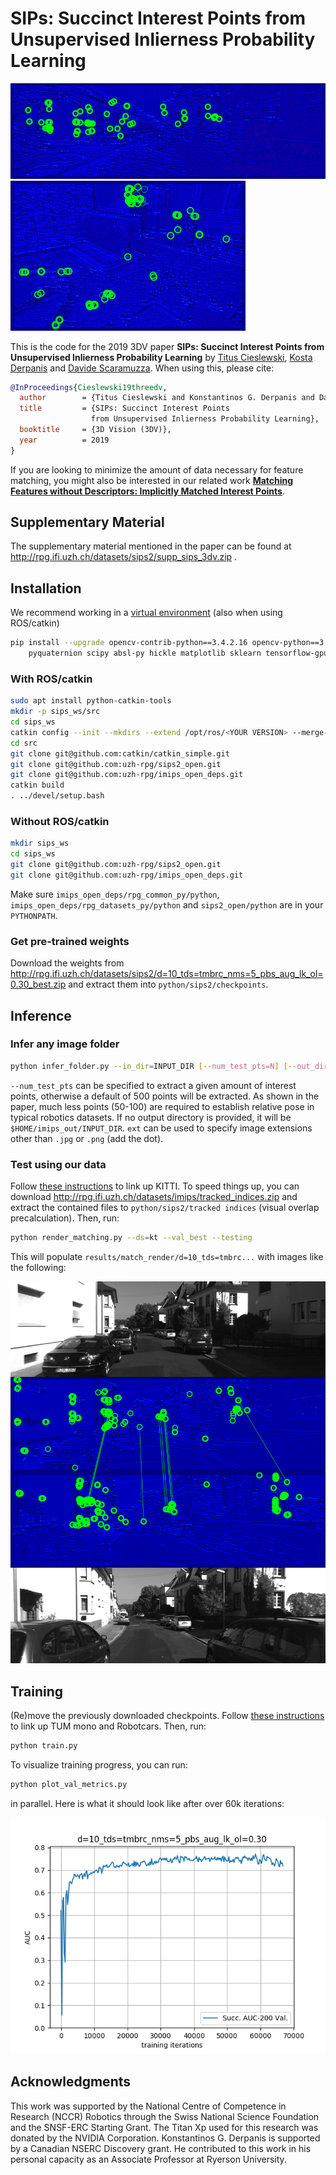 # SIPs: Succinct Interest Points from Unsupervised Inlierness Probability Learning

![render_kitti](doc/render_kitti.gif)
![render_euroc](doc/render_euroc.gif)

This is the code for the 2019 3DV paper **SIPs: Succinct Interest Points from Unsupervised Inlierness Probability Learning** by [Titus Cieslewski](http://rpg.ifi.uzh.ch/people_titus.html), [Kosta Derpanis](http://scs.ryerson.ca/~kosta/) and [Davide Scaramuzza](http://rpg.ifi.uzh.ch/people_scaramuzza.html). When using this, please cite:

```bib
@InProceedings{Cieslewski19threedv,
  author        = {Titus Cieslewski and Konstantinos G. Derpanis and Davide Scaramuzza},
  title         = {SIPs: Succinct Interest Points
                  from Unsupervised Inlierness Probability Learning},
  booktitle     = {3D Vision (3DV)},
  year          = 2019
}
```

If you are looking to minimize the amount of data necessary for feature matching, you might also be interested in our related work [**Matching Features without Descriptors: Implicitly Matched Interest Points**](https://github.com/uzh-rpg/imips_open).

## Supplementary Material

The supplementary material mentioned in the paper can be found at http://rpg.ifi.uzh.ch/datasets/sips2/supp_sips_3dv.zip .

## Installation

We recommend working in a [virtual environment](https://packaging.python.org/guides/installing-using-pip-and-virtual-environments/) (also when using ROS/catkin)
```bash
pip install --upgrade opencv-contrib-python==3.4.2.16 opencv-python==3.4.2.16 ipython \
    pyquaternion scipy absl-py hickle matplotlib sklearn tensorflow-gpu cachetools
```

### With ROS/catkin

```bash
sudo apt install python-catkin-tools
mkdir -p sips_ws/src
cd sips_ws
catkin config --init --mkdirs --extend /opt/ros/<YOUR VERSION> --merge-devel
cd src
git clone git@github.com:catkin/catkin_simple.git
git clone git@github.com:uzh-rpg/sips2_open.git
git clone git@github.com:uzh-rpg/imips_open_deps.git
catkin build
. ../devel/setup.bash
```

### Without ROS/catkin

```bash
mkdir sips_ws
cd sips_ws
git clone git@github.com:uzh-rpg/sips2_open.git
git clone git@github.com:uzh-rpg/imips_open_deps.git
```
Make sure `imips_open_deps/rpg_common_py/python`, `imips_open_deps/rpg_datasets_py/python` and `sips2_open/python` are in your `PYTHONPATH`.

### Get pre-trained weights

Download the weights from http://rpg.ifi.uzh.ch/datasets/sips2/d=10_tds=tmbrc_nms=5_pbs_aug_lk_ol=0.30_best.zip and extract them into `python/sips2/checkpoints`.

## Inference

### Infer any image folder

```bash
python infer_folder.py --in_dir=INPUT_DIR [--num_test_pts=N] [--out_dir=OUTPUT_DIR] [--ext=.EXTENSION]
```
`--num_test_pts` can be specified to extract a given amount of interest points, otherwise a default of 500 points will be extracted.
As shown in the paper, much less points (50-100) are required to establish relative pose in typical robotics datasets.
If no output directory is provided, it will be `$HOME/imips_out/INPUT_DIR`.
`ext` can be used to specify image extensions other than `.jpg` or `.png` (add the dot).

### Test using our data

Follow [these instructions](https://github.com/uzh-rpg/imips_open_deps/tree/master/rpg_datasets_py) to link up KITTI. To speed things up, you can download http://rpg.ifi.uzh.ch/datasets/imips/tracked_indices.zip and extract the contained files to `python/sips2/tracked indices` (visual overlap precalculation). Then, run:
```bash
python render_matching.py --ds=kt --val_best --testing
```
This will populate `results/match_render/d=10_tds=tmbrc...` with images like the following:

![kt00 275 286](doc/kt00_275_286.png)

## Training

(Re)move the previously downloaded checkpoints. Follow [these instructions](https://github.com/uzh-rpg/imips_open_deps/tree/master/rpg_datasets_py) to link up TUM mono and Robotcars. Then, run:
```bash
python train.py
```

To visualize training progress, you can run:
```bash
python plot_val_metrics.py
```
in parallel. Here is what it should look like after over 60k iterations:

![plot_val_metrics](doc/plot_val_metrics.png)

## Acknowledgments

This work was supported by the National Centre of Competence in Research (NCCR) Robotics through the Swiss National Science Foundation and the SNSF-ERC Starting Grant. The Titan Xp used for this research was donated by the NVIDIA Corporation.  Konstantinos G. Derpanis is supported by a Canadian NSERC Discovery grant. He contributed to this work in his personal capacity as an Associate Professor at Ryerson University.
